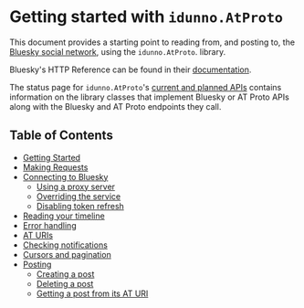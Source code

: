 # Getting started with `idunno.AtProto`

This document provides a starting point to reading from, and posting to, the [Bluesky social network](https://bsky.app/), using the `idunno.AtProto`. library. 

Bluesky's HTTP Reference can be found in their [documentation](https://docs.bsky.app/docs/category/http-reference).

The status page for `idunno.AtProto`'s [current and planned APIs](endpointStatus.md) contains information on the library classes that implement Bluesky or AT Proto APIs along with the Bluesky and AT Proto endpoints they call. 

## <a name="toc">Table of Contents</a>

* [Getting Started](gettingStarted.md#gettingStarted)
* [Making Requests](gettingStarted.md#makingRequests)
* [Connecting to Bluesky](gettingStarted.md#connecting)
    * [Using a proxy server](gettingStarted.md#usingAProxy)
    * [Overriding the service](gettingStarted.md#overridingTheService)
    * [Disabling token refresh](gettingStarted.md#disablingTokenRefresh)
* [Reading your timeline](timeline.md#timeline)
* [Error handling](timeline.md#errorHandling)
* [AT URIs](timeline.md#atURIs)
* [Checking notifications](notifications.md#checkingNotifications)
* [Cursors and pagination](notifications.md#cursorsPagination)
* [Posting](posting.md#posting)
    * [Creating a post](posting.md#creatingAPost)
    * [Deleting a post](posting.md#deletingAPost)
    * [Getting a post from its AT URI](posting.md#gettingAPost)

## 

